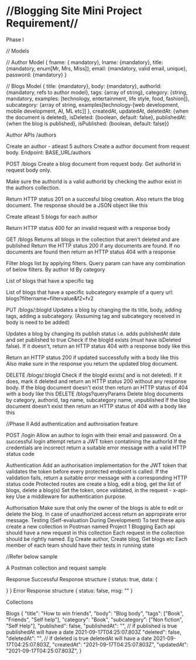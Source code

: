 # //Blogging Site Mini Project Requirement//

Phase I

// Models

// Author Model { fname: { mandatory}, lname: {mandatory}, title: {mandatory, enum[Mr, Mrs, Miss]}, email: {mandatory, valid email, unique}, password: {mandatory} }

// Blogs Model { title: {mandatory}, body: {mandatory}, authorId: {mandatory, refs to author model}, tags: {array of string}, category: {string, mandatory, examples: [technology, entertainment, life style, food, fashion]}, subcategory: {array of string, examples[technology-[web development, mobile development, AI, ML etc]] }, createdAt, updatedAt, deletedAt: {when the document is deleted}, isDeleted: {boolean, default: false}, publishedAt: {when the blog is published}, isPublished: {boolean, default: false}}

Author APIs /authors

Create an author - atleast 5 authors Create a author document from request body. Endpoint: BASE_URL/authors

POST /blogs Create a blog document from request body. Get authorId in request body only.

Make sure the authorId is a valid authorId by checking the author exist in the authors collection.

Return HTTP status 201 on a succesful blog creation. Also return the blog document. The response should be a JSON object like this

Create atleast 5 blogs for each author

Return HTTP status 400 for an invalid request with a response body

GET /blogs Returns all blogs in the collection that aren't deleted and are published Return the HTTP status 200 if any documents are found. If no documents are found then return an HTTP status 404 with a response

Filter blogs list by applying filters. Query param can have any combination of below filters. By author Id By category

List of blogs that have a specific tag

List of blogs that have a specific subcategory example of a query url: blogs?filtername=filtervalue&f2=fv2

PUT /blogs/:blogId Updates a blog by changing the its title, body, adding tags, adding a subcategory. (Assuming tag and subcategory received in body is need to be added)

Updates a blog by changing its publish status i.e. adds publishedAt date and set published to true Check if the blogId exists (must have isDeleted false). If it doesn't, return an HTTP status 404 with a response body like this

Return an HTTP status 200 if updated successfully with a body like this Also make sure in the response you return the updated blog document.

DELETE /blogs/:blogId Check if the blogId exists( and is not deleted). If it does, mark it deleted and return an HTTP status 200 without any response body. If the blog document doesn't exist then return an HTTP status of 404 with a body like this DELETE /blogs?queryParams Delete blog documents by category, authorid, tag name, subcategory name, unpublished If the blog document doesn't exist then return an HTTP status of 404 with a body like this

//Phase II Add authentication and authroisation feature

POST /login Allow an author to login with their email and password. On a successful login attempt return a JWT token contatining the authorId If the credentials are incorrect return a suitable error message with a valid HTTP status code

Authentication Add an authorisation implementation for the JWT token that validates the token before every protected endpoint is called. If the validation fails, return a suitable error message with a corresponding HTTP status code Protected routes are create a blog, edit a blog, get the list of blogs, delete a blog(s) Set the token, once validated, in the request - x-api-key Use a middleware for authentication purpose.

Authorisation Make sure that only the owner of the blogs is able to edit or delete the blog. In case of unauthorized access return an appropirate error message. Testing (Self-evaluation During Development) To test these apis create a new collection in Postman named Project 1 Blogging Each api should have a new request in this collection Each request in the collection should be rightly named. Eg Create author, Create blog, Get blogs etc Each member of each team should have their tests in running state

//Refer below sample

A Postman collection and request sample

Response Successful Response structure { status: true, data: {

} } Error Response structure { status: false, msg: "" }

Collections

Blogs { "title": "How to win friends", "body": "Blog body", "tags": ["Book", "Friends", "Self help"], "category": "Book", "subcategory": ["Non fiction", "Self Help"], "published": false, "publishedAt": "", // if published is true publishedAt will have a date 2021-09-17T04:25:07.803Z "deleted": false, "deletedAt": "", // if deleted is true deletedAt will have a date 2021-09-17T04:25:07.803Z, "createdAt": "2021-09-17T04:25:07.803Z", "updatedAt": "2021-09-17T04:25:07.803Z", }